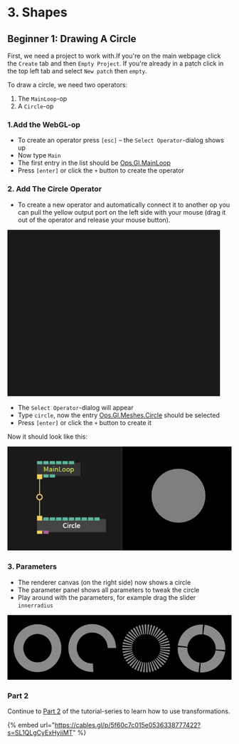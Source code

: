 # 3. Shapes

## Beginner 1: Drawing A Circle

First, we need a project to work with.If you're on the main webpage click the `Create` tab and then `Empty Project`. If you're already in a patch click in the top left tab and select `New patch` then `empty`.

To draw a circle, we need two operators:

1. The `MainLoop`-op
2. A `Circle`-op

### 1.Add the WebGL-op

* To create an operator press `[esc]` – the `Select Operator`-dialog shows up
* Now type `Main`
* The first entry in the list should be [Ops.Gl.MainLoop](https://cables.gl/op/Ops.Gl.MainLoop)
* Press `[enter]` or click the `+` button to create the operator

### 2. Add The Circle Operator

* To create a new operator and automatically connect it to another op you can pull the yellow output port on the left side with your mouse \(drag it out of the operator and release your mouse button\).

![](../../../.gitbook/assets/image%20%2866%29.png)

* The `Select Operator`-dialog will appear
* Type `circle`, now the entry [Ops.Gl.Meshes.Circle](https://cables.gl/op/Ops.Gl.Meshes.Circle) should be selected
* Press `[enter]` or click the `+` button to create it

Now it should look like this:

![](../../../.gitbook/assets/image%20%2856%29.png)

### 3. Parameters

* The renderer canvas \(on the right side\) now shows a circle
* The parameter panel shows all parameters to tweak the circle
* Play around with the parameters, for example drag the slider `innerradius`

![](../../../.gitbook/assets/image%20%2867%29.png)



### Part 2

Continue to [Part 2](../beginner2_transformations/beginner2_transformations) of the tutorial-series to learn how to use transformations.



{% embed url="https://cables.gl/p/5f60c7c015e0536338777422?s=SL1QLgCyExHyiiMT" %}



